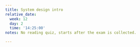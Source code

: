 ```yaml
---
title: System design intro
relative_date:
  week: 12
  day: 2
  time: '14:25:00'
notes: No reading quiz, starts after the exam is collected.

---
```

